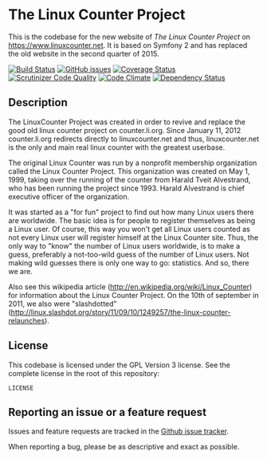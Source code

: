 The Linux Counter Project
====================================

This is the codebase for the new website of *The Linux Counter Project* on https://www.linuxcounter.net.
It is based on Symfony 2 and has replaced the old website in the second quarter of 2015.

[![Build Status](http://linuxcounter.net:8080/buildStatus/icon?job=TheLinuxCounterProject)](http://linuxcounter.net:8080/job/TheLinuxCounterProject/)
[![GitHub issues](https://img.shields.io/github/issues/alexloehner/linuxcounter.new.svg)](https://github.com/alexloehner/linuxcounter.new/issues)
[![Coverage Status](https://coveralls.io/repos/alexloehner/linuxcounter.new/badge.svg)](https://coveralls.io/r/alexloehner/linuxcounter.new)
[![Scrutinizer Code Quality](https://scrutinizer-ci.com/g/alexloehner/linuxcounter.new/badges/quality-score.png?b=master)](https://scrutinizer-ci.com/g/alexloehner/linuxcounter.new/?branch=master)
[![Code Climate](https://codeclimate.com/github/alexloehner/linuxcounter.new/badges/gpa.svg)](https://codeclimate.com/github/alexloehner/linuxcounter.new)
[![Dependency Status](https://www.versioneye.com/user/projects/5509756b4996ebef3300004f/badge.svg?style=flat)](https://www.versioneye.com/user/projects/5509756b4996ebef3300004f)

Description
-----------

The LinuxCounter Project was created in order to revive and replace the good old linux counter project on counter.li.org.
Since January 11, 2012 counter.li.org redirects directly to linuxcounter.net and thus, linuxcounter.net is the only and main real linux counter with the greatest userbase.

The original Linux Counter was run by a nonprofit membership organization called the Linux Counter Project. This organization was created on May 1, 1999, taking over the running of the counter from Harald Tveit Alvestrand, who has been running the project since 1993. Harald Alvestrand is chief executive officer of the organization.

It was started as a "for fun" project to find out how many Linux users there are worldwide. The basic idea is for people to register themselves as being a Linux user. Of course, this way you won't get all Linux users counted as not every Linux user will register himself at the Linux Counter site. Thus, the only way to "know" the number of Linux users worldwide, is to make a guess, preferably a not-too-wild guess of the number of Linux users. Not making wild guesses there is only one way to go: statistics. And so, there we are.

Also see this wikipedia article (http://en.wikipedia.org/wiki/Linux_Counter) for information about the Linux Counter Project. On the 10th of september in 2011, we also were "slashdotted" (http://linux.slashdot.org/story/11/09/10/1249257/the-linux-counter-relaunches).

License
-------

This codebase is licensed under the GPL Version 3 license. See the complete license in the root of this repository:

    LICENSE

Reporting an issue or a feature request
---------------------------------------

Issues and feature requests are tracked in the [Github issue tracker](https://github.com/alexloehner/linuxcounter.new/issues).

When reporting a bug, please be as descriptive and exact as possible.
